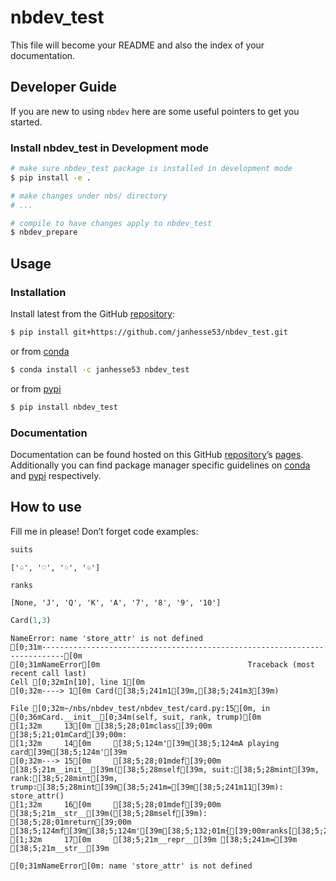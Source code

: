 # nbdev_test


<!-- WARNING: THIS FILE WAS AUTOGENERATED! DO NOT EDIT! -->

This file will become your README and also the index of your
documentation.

## Developer Guide

If you are new to using `nbdev` here are some useful pointers to get you
started.

### Install nbdev_test in Development mode

``` sh
# make sure nbdev_test package is installed in development mode
$ pip install -e .

# make changes under nbs/ directory
# ...

# compile to have changes apply to nbdev_test
$ nbdev_prepare
```

## Usage

### Installation

Install latest from the GitHub
[repository](https://github.com/janhesse53/nbdev_test):

``` sh
$ pip install git+https://github.com/janhesse53/nbdev_test.git
```

or from [conda](https://anaconda.org/janhesse53/nbdev_test)

``` sh
$ conda install -c janhesse53 nbdev_test
```

or from [pypi](https://pypi.org/project/nbdev_test/)

``` sh
$ pip install nbdev_test
```

### Documentation

Documentation can be found hosted on this GitHub
[repository](https://github.com/janhesse53/nbdev_test)’s
[pages](https://janhesse53.github.io/nbdev_test/). Additionally you can
find package manager specific guidelines on
[conda](https://anaconda.org/janhesse53/nbdev_test) and
[pypi](https://pypi.org/project/nbdev_test/) respectively.

## How to use

Fill me in please! Don’t forget code examples:

``` python
suits
```

    ['♤', '♡', '♢', '♧']

``` python
ranks
```

    [None, 'J', 'Q', 'K', 'A', '7', '8', '9', '10']

``` python
Card(1,3)
```

    NameError: name 'store_attr' is not defined
    [0;31m---------------------------------------------------------------------------[0m
    [0;31mNameError[0m                                 Traceback (most recent call last)
    Cell [0;32mIn[10], line 1[0m
    [0;32m----> 1[0m Card([38;5;241m1[39m,[38;5;241m3[39m)

    File [0;32m~/nbs/nbdev_test/nbdev_test/card.py:15[0m, in [0;36mCard.__init__[0;34m(self, suit, rank, trump)[0m
    [1;32m     13[0m [38;5;28;01mclass[39;00m [38;5;21;01mCard[39;00m:
    [1;32m     14[0m     [38;5;124m'[39m[38;5;124mA playing card[39m[38;5;124m'[39m
    [0;32m---> 15[0m     [38;5;28;01mdef[39;00m [38;5;21m__init__[39m([38;5;28mself[39m, suit:[38;5;28mint[39m, rank:[38;5;28mint[39m, trump:[38;5;28mint[39m[38;5;241m=[39m[38;5;241m11[39m): store_attr()
    [1;32m     16[0m     [38;5;28;01mdef[39;00m [38;5;21m__str__[39m([38;5;28mself[39m): [38;5;28;01mreturn[39;00m [38;5;124mf[39m[38;5;124m'[39m[38;5;132;01m{[39;00mranks[[38;5;28mself[39m[38;5;241m.[39mrank][38;5;132;01m}[39;00m[38;5;132;01m{[39;00msuits[[38;5;28mself[39m[38;5;241m.[39msuit][38;5;132;01m}[39;00m[38;5;124m'[39m 
    [1;32m     17[0m     [38;5;21m__repr__[39m [38;5;241m=[39m [38;5;21m__str__[39m

    [0;31mNameError[0m: name 'store_attr' is not defined

